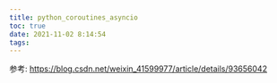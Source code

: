 ```yaml
---
title: python_coroutines_asyncio
toc: true
date: 2021-11-02 8:14:54
tags:
---
```



参考:
https://blog.csdn.net/weixin_41599977/article/details/93656042